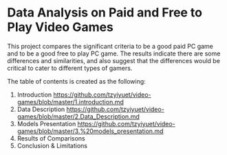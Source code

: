 # Data Analysis on Paid and Free to Play Video Games
This project compares the significant criteria to be a good paid PC game and to be a good free to play PC game. The results indicate there are some differences and similarities, and also suggest that the differences would be critical to cater to different types of gamers.

The table of contents is created as the following:
1. Introduction https://github.com/tzyiyuet/video-games/blob/master/1.introduction.md
2. Data Description https://github.com/tzyiyuet/video-games/blob/master/2.Data_Description.md
3. Models Presentation https://github.com/tzyiyuet/video-games/blob/master/3.%20models_presentation.md
4. Results of Comparisons
5. Conclusion & Limitations
